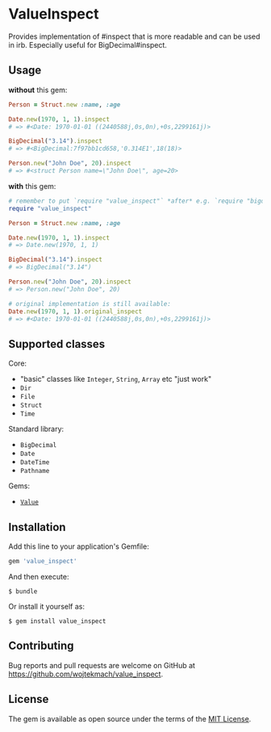 # ValueInspect

Provides implementation of #inspect that is more readable and can be used in irb. Especially useful for BigDecimal#inspect.

## Usage

**without** this gem:

```ruby
Person = Struct.new :name, :age

Date.new(1970, 1, 1).inspect
# => #<Date: 1970-01-01 ((2440588j,0s,0n),+0s,2299161j)>

BigDecimal("3.14").inspect
# => #<BigDecimal:7f97bb1cd658,'0.314E1',18(18)>

Person.new("John Doe", 20).inspect
# => #<struct Person name=\"John Doe\", age=20>
```

**with** this gem:

```ruby
# remember to put `require "value_inspect"` *after* e.g. `require "bigdecimal"`
require "value_inspect"

Person = Struct.new :name, :age

Date.new(1970, 1, 1).inspect
# => Date.new(1970, 1, 1)

BigDecimal("3.14").inspect
# => BigDecimal("3.14")

Person.new("John Doe", 20).inspect
# => Person.new("John Doe", 20)

# original implementation is still available:
Date.new(1970, 1, 1).original_inspect
# => #<Date: 1970-01-01 ((2440588j,0s,0n),+0s,2299161j)>
```

## Supported classes

Core:
* "basic" classes like `Integer`, `String`, `Array` etc "just work"
* `Dir`
* `File`
* `Struct`
* `Time`

Standard library:
* `BigDecimal`
* `Date`
* `DateTime`
* `Pathname`

Gems:
* [`Value`](https://github.com/tcrayford/Values)

## Installation

Add this line to your application's Gemfile:

```ruby
gem 'value_inspect'
```

And then execute:

    $ bundle

Or install it yourself as:

    $ gem install value_inspect

## Contributing

Bug reports and pull requests are welcome on GitHub at <https://github.com/wojtekmach/value_inspect>.

## License

The gem is available as open source under the terms of the [MIT License](http://opensource.org/licenses/MIT).
